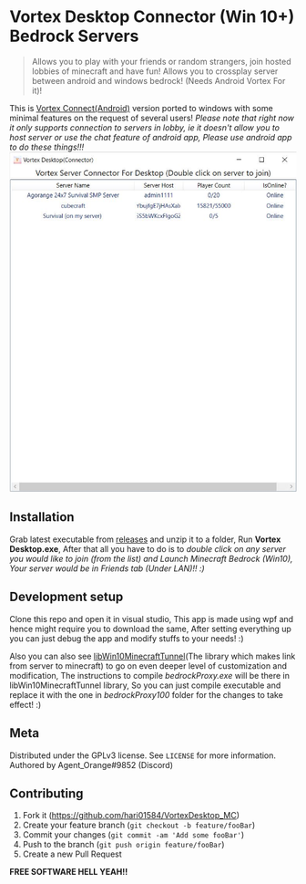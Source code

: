 # Vortex Desktop Connector (Win 10+) Bedrock Servers
> Allows you to play with your friends or random strangers, join hosted lobbies of minecraft and have fun! Allows you to crossplay server between android and windows bedrock! (Needs Android Vortex For it)!

This is [Vortex Connect(Android)](https://github.com/hari01584/VortexApp__MC) version ported to windows with some minimal features on the request of several users! *Please note that right now it only supports connection to servers in lobby, ie it doesn't allow you to host server or use the chat feature of android app, Please use android app to do these things!!!*
![](https://github.com/hari01584/VortexDesktop_MC/blob/master/screenshots/01.jpg?raw=true)
## Installation
Grab latest executable from [releases](https://github.com/hari01584/VortexDesktop_MC/releases/latest) and unzip it to a folder, Run **Vortex Desktop.exe**, After that all you have to do is to *double click on any server you would like to join (from the list) and Launch Minecraft Bedrock (Win10), Your server would be in Friends tab (Under LAN)!! :)*


## Development setup
Clone this repo and open it in visual studio, This app is made using wpf and hence might require you to download the same, After setting everything up you can just debug the app and modify stuffs to your needs! :)

Also you can also see [libWin10MinecraftTunnel](https://github.com/hari01584/libWin10MinecraftTunnel)(The library which makes link from server to minecraft) to go on even deeper level of customization and modification, The instructions to compile *bedrockProxy.exe* will be there in libWin10MinecraftTunnel library, So you can just compile executable and replace it with the one in *bedrockProxy100* folder for the changes to take effect! :)

## Meta
Distributed under the GPLv3 license. See ``LICENSE`` for more information.
Authored by Agent_Orange#9852 (Discord)

## Contributing

1. Fork it (https://github.com/hari01584/VortexDesktop_MC)
2. Create your feature branch (`git checkout -b feature/fooBar`)
3. Commit your changes (`git commit -am 'Add some fooBar'`)
4. Push to the branch (`git push origin feature/fooBar`)
5. Create a new Pull Request

**FREE SOFTWARE HELL YEAH!!**
